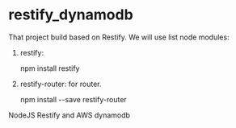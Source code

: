 # restify_dynamodb
That project build based on Restify.
We will use list node modules:

1. restify:

    npm install restify

2. restify-router: for router.

    npm install --save restify-router


NodeJS Restify and AWS dynamodb

